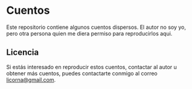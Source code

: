 # Cuentos

Este repositorio contiene algunos cuentos dispersos. El autor no soy
yo, pero otra persona quien me diera permiso para reproducirlos aqui.

## Licencia

Si estás interesado en reproducir estos cuentos, contactar al autor u
obtener más cuentos, puedes contactarte conmigo al correo licorna@gmail.com.
